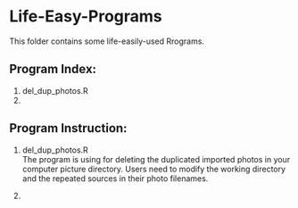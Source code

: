 # Life-Easy-Programs
This folder contains some life-easily-used Rrograms.

## Program Index: <br/>
1. del_dup_photos.R<br/>
2. <br/>

## Program Instruction: <br/>
1. del_dup_photos.R <br/>
The program is using for deleting the duplicated imported photos in your computer picture directory. 
Users need to modify the working directory and the repeated sources in their photo filenames. <br/>

2.
